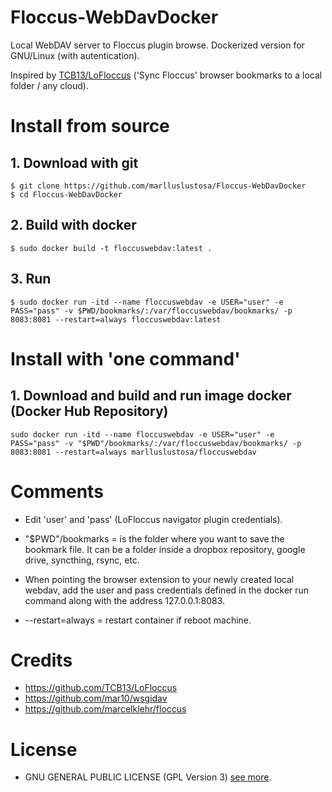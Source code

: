 # Floccus-WebDavDocker
Local WebDAV server to Floccus plugin browse. Dockerized version for GNU/Linux (with autentication).

Inspired by [TCB13/LoFloccus](https://github.com/TCB13/LoFloccus) ('Sync Floccus' browser bookmarks to a local folder / any cloud). 

# Install from source

## 1. Download with git
```
$ git clone https://github.com/marlluslustosa/Floccus-WebDavDocker
$ cd Floccus-WebDavDocker
```

## 2. Build with docker
```
$ sudo docker build -t floccuswebdav:latest .
```

## 3. Run
```
$ sudo docker run -itd --name floccuswebdav -e USER="user" -e PASS="pass" -v $PWD/bookmarks/:/var/floccuswebdav/bookmarks/ -p 8083:8081 --restart=always floccuswebdav:latest
```


# Install with 'one command'
## 1. Download and build and run image docker (Docker Hub Repository)
```
sudo docker run -itd --name floccuswebdav -e USER="user" -e PASS="pass" -v "$PWD"/bookmarks/:/var/floccuswebdav/bookmarks/ -p 8083:8081 --restart=always marlluslustosa/floccuswebdav
```


# Comments

 * Edit 'user' and 'pass' (LoFloccus navigator plugin credentials).

 * "$PWD"/bookmarks = is the folder where you want to save the bookmark file. It can be a folder inside a dropbox repository, google drive, syncthing, rsync, etc.

 * When pointing the browser extension to your newly created local webdav, add the user and pass credentials defined in the docker run command along with the address 127.0.0.1:8083.
 
 * --restart=always = restart container if reboot machine.
 
 # Credits
* https://github.com/TCB13/LoFloccus
* https://github.com/mar10/wsgidav
* https://github.com/marcelklehr/floccus

# License

* GNU GENERAL PUBLIC LICENSE (GPL Version 3) [see more](LICENSE).
